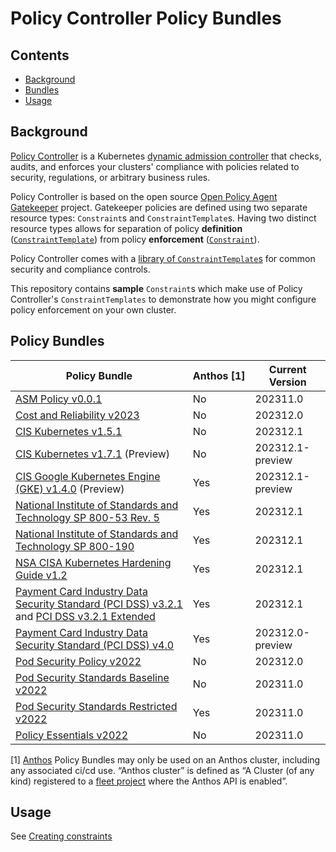 # Policy Controller Policy Bundles

## Contents
- [Background](#background)
- [Bundles](#bundles)
- [Usage](#usage)

## Background

[Policy Controller](https://cloud.google.com/anthos-config-management/docs/concepts/policy-controller) is a Kubernetes [dynamic admission controller](https://kubernetes.io/docs/reference/access-authn-authz/extensible-admission-controllers/) that checks, audits, and enforces your clusters' compliance with policies related to security, regulations, or arbitrary business rules.

Policy Controller is based on the open source [Open Policy Agent Gatekeeper](https://github.com/open-policy-agent/gatekeeper) project. Gatekeeper policies are defined using two separate resource types: `Constraint`s and `ConstraintTemplate`s. Having two distinct resource types allows for separation of policy **definition** ([`ConstraintTemplate`](https://cloud.google.com/anthos-config-management/docs/concepts/policy-controller#constraint_templates)) from policy **enforcement** ([`Constraint`](https://cloud.google.com/anthos-config-management/docs/concepts/policy-controller#constraints)).

Policy Controller comes with a [library of `ConstraintTemplate`s](https://cloud.google.com/anthos-config-management/docs/reference/constraint-template-library) for common security and compliance controls.

This repository contains **sample** `Constraint`s which make use of Policy Controller's `ConstraintTemplates` to demonstrate how you might configure policy enforcement on your own cluster.

## Policy Bundles
| Policy Bundle | Anthos&nbsp;[1] | Current Version |
| --- | --- | --- |
| [ASM Policy v0.0.1](./bundles/asm-policy-v0.0.1) | No | 202311.0 |
| [Cost and Reliability v2023](./anthos-bundles/cost-reliability-v2023)| No | 202312.0 |
| [CIS Kubernetes v1.5.1](./bundles/cis-k8s-v1.5.1) | No | 202312.1 |
| [CIS Kubernetes v1.7.1](./anthos-bundles/cis-k8s-v1.7.1) (Preview)| No | 202312.1-preview |
| [CIS Google Kubernetes Engine (GKE) v1.4.0](./anthos-bundles/cis-gke-v1.4.0) (Preview)| Yes | 202312.1-preview |
| [National Institute of Standards and Technology SP 800-53 Rev. 5](./anthos-bundles/nist-sp-800-53-r5) | Yes | 202312.1 |
| [National Institute of Standards and Technology SP 800-190](./anthos-bundles/nist-sp-800-190) | Yes | 202312.1 |
| [NSA CISA Kubernetes Hardening Guide v1.2](./anthos-bundles/nsa-cisa-k8s-v1.2) | Yes | 202312.1 |
| [Payment Card Industry Data Security Standard (PCI DSS) v3.2.1](./anthos-bundles/pci-dss-v3.2.1) and [PCI DSS v3.2.1 Extended](./anthos-bundles/pci-dss-v3.2.1-extended) | Yes | 202312.1 |
| [Payment Card Industry Data Security Standard (PCI DSS) v4.0](./anthos-bundles/pci-dss-v4.0)| Yes | 202312.0-preview |
| [Pod Security Policy v2022](./bundles/psp-v2022) | No | 202312.0 |
| [Pod Security Standards Baseline v2022](./bundles/pss-baseline-v2022) | No | 202311.0 |
| [Pod Security Standards Restricted v2022](./anthos-bundles/pss-restricted-v2022) | Yes | 202311.0 |
| [Policy Essentials v2022](./bundles/policy-essentials-v2022) | No | 202311.0 |

[1] [Anthos](https://cloud.google.com/anthos) Policy Bundles may only be used on an Anthos cluster, including any associated ci/cd use. “Anthos cluster” is defined as “A Cluster (of any kind) registered to a [fleet project](https://cloud.google.com/anthos/fleet-management/docs/fleet-concepts) where the Anthos API is enabled”.

## Usage

See [Creating constraints](https://cloud.google.com/anthos-config-management/docs/how-to/creating-constraints)
